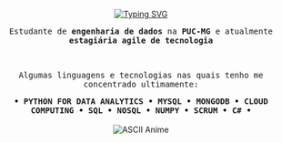 <p align="center">
<a href="https://git.io/typing-svg"><img src="https://readme-typing-svg.demolab.com?font=Fira+Code&pause=1000&color=E1BCDD&width=435&lines=Hello+World++++%E0%AB%AE+%E2%97%9E+%EF%BB%8C+%E2%97%9F+%E1%83%90" alt="Typing SVG" /></a>
</p>

<p align="center">
    <samp>Estudante de <strong>engenharia de dados</strong> na <strong>PUC-MG</strong> e atualmente <strong>estagiária agile de tecnologia</strong></samp>
</p>

<br>

<p align="center">
    <samp>Algumas linguagens e tecnologias nas quais tenho me concentrado ultimamente:</samp>
</p>

<div align="center">
    <samp>
        <strong>
            &bull; PYTHON FOR DATA ANALYTICS &bull; MYSQL &bull; 
            MONGODB &bull; CLOUD COMPUTING &bull;
            SQL &bull; NOSQL &bull; NUMPY &bull; 
            SCRUM &bull; C# &bull;
        </strong>
        <br>
    </samp>
    <br>
    <img src="https://i.redd.it/2jkb3dogt6k21.gif" alt="ASCII Anime">
</div>

<br>

<!--
<a href="#"><img height="100px" src="https://github-readme-stats.vercel.app/api?username=biewdev&hide_title=true&hide_border=true&show_icons=true&include_all_commits=true&count_private=true&line_height=21&text_color=000&icon_color=000&bg_color=0,fff44a,6accff,43bfff,5c1cff&theme=graywhite"/><img height="100px" src="https://github-readme-stats.vercel.app/api/top-langs/?username=biewdev&hide=html&hide_title=true&hide_border=true&layout=compact&langs_count=7&text_color=000&icon_color=fff&bg_color=0,5c1cff,43bfff,6accff,fff44a&theme=graywhite"/></a>
-->
<br>

</div>

